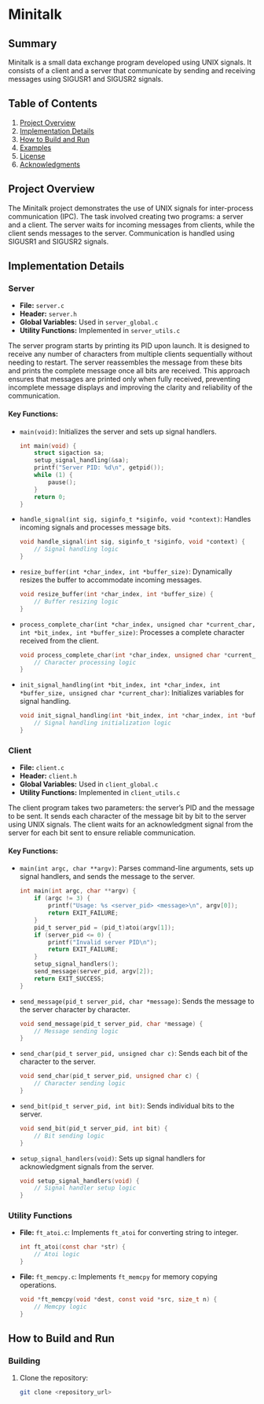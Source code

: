 # Minitalk

## Summary
Minitalk is a small data exchange program developed using UNIX signals. It consists of a client and a server that communicate by sending and receiving messages using SIGUSR1 and SIGUSR2 signals.

## Table of Contents
1. [Project Overview](#project-overview)
2. [Implementation Details](#implementation-details)
3. [How to Build and Run](#how-to-build-and-run)
4. [Examples](#examples)
5. [License](#license)
6. [Acknowledgments](#acknowledgments)

## Project Overview
The Minitalk project demonstrates the use of UNIX signals for inter-process communication (IPC). The task involved creating two programs: a server and a client. The server waits for incoming messages from clients, while the client sends messages to the server. Communication is handled using SIGUSR1 and SIGUSR2 signals.

## Implementation Details

### Server
- **File:** `server.c`
- **Header:** `server.h`
- **Global Variables:** Used in `server_global.c`
- **Utility Functions:** Implemented in `server_utils.c`

The server program starts by printing its PID upon launch. It is designed to receive any number of characters from multiple clients sequentially without needing to restart. The server reassembles the message from these bits and prints the complete message once all bits are received. This approach ensures that messages are printed only when fully received, preventing incomplete message displays and improving the clarity and reliability of the communication.

#### Key Functions:
- `main(void)`: Initializes the server and sets up signal handlers.
    ```c
    int main(void) {
        struct sigaction sa;
        setup_signal_handling(&sa);
        printf("Server PID: %d\n", getpid());
        while (1) {
            pause();
        }
        return 0;
    }
    ```
- `handle_signal(int sig, siginfo_t *siginfo, void *context)`: Handles incoming signals and processes message bits.
    ```c
    void handle_signal(int sig, siginfo_t *siginfo, void *context) {
        // Signal handling logic
    }
    ```
- `resize_buffer(int *char_index, int *buffer_size)`: Dynamically resizes the buffer to accommodate incoming messages.
    ```c
    void resize_buffer(int *char_index, int *buffer_size) {
        // Buffer resizing logic
    }
    ```
- `process_complete_char(int *char_index, unsigned char *current_char, int *bit_index, int *buffer_size)`: Processes a complete character received from the client.
    ```c
    void process_complete_char(int *char_index, unsigned char *current_char, int *bit_index, int *buffer_size) {
        // Character processing logic
    }
    ```
- `init_signal_handling(int *bit_index, int *char_index, int *buffer_size, unsigned char *current_char)`: Initializes variables for signal handling.
    ```c
    void init_signal_handling(int *bit_index, int *char_index, int *buffer_size, unsigned char *current_char) {
        // Signal handling initialization logic
    }
    ```

### Client
- **File:** `client.c`
- **Header:** `client.h`
- **Global Variables:** Used in `client_global.c`
- **Utility Functions:** Implemented in `client_utils.c`

The client program takes two parameters: the server’s PID and the message to be sent. It sends each character of the message bit by bit to the server using UNIX signals. The client waits for an acknowledgment signal from the server for each bit sent to ensure reliable communication.

#### Key Functions:
- `main(int argc, char **argv)`: Parses command-line arguments, sets up signal handlers, and sends the message to the server.
    ```c
    int main(int argc, char **argv) {
        if (argc != 3) {
            printf("Usage: %s <server_pid> <message>\n", argv[0]);
            return EXIT_FAILURE;
        }
        pid_t server_pid = (pid_t)atoi(argv[1]);
        if (server_pid <= 0) {
            printf("Invalid server PID\n");
            return EXIT_FAILURE;
        }
        setup_signal_handlers();
        send_message(server_pid, argv[2]);
        return EXIT_SUCCESS;
    }
    ```
- `send_message(pid_t server_pid, char *message)`: Sends the message to the server character by character.
    ```c
    void send_message(pid_t server_pid, char *message) {
        // Message sending logic
    }
    ```
- `send_char(pid_t server_pid, unsigned char c)`: Sends each bit of the character to the server.
    ```c
    void send_char(pid_t server_pid, unsigned char c) {
        // Character sending logic
    }
    ```
- `send_bit(pid_t server_pid, int bit)`: Sends individual bits to the server.
    ```c
    void send_bit(pid_t server_pid, int bit) {
        // Bit sending logic
    }
    ```
- `setup_signal_handlers(void)`: Sets up signal handlers for acknowledgment signals from the server.
    ```c
    void setup_signal_handlers(void) {
        // Signal handler setup logic
    }
    ```

### Utility Functions
- **File:** `ft_atoi.c`: Implements `ft_atoi` for converting string to integer.
    ```c
    int ft_atoi(const char *str) {
        // Atoi logic
    }
    ```
- **File:** `ft_memcpy.c`: Implements `ft_memcpy` for memory copying operations.
    ```c
    void *ft_memcpy(void *dest, const void *src, size_t n) {
        // Memcpy logic
    }
    ```

## How to Build and Run

### Building
1. Clone the repository:
   ```sh
   git clone <repository_url>
